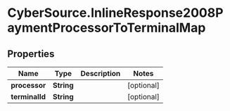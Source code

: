 # CyberSource.InlineResponse2008PaymentProcessorToTerminalMap

## Properties
Name | Type | Description | Notes
------------ | ------------- | ------------- | -------------
**processor** | **String** |  | [optional] 
**terminalId** | **String** |  | [optional] 


